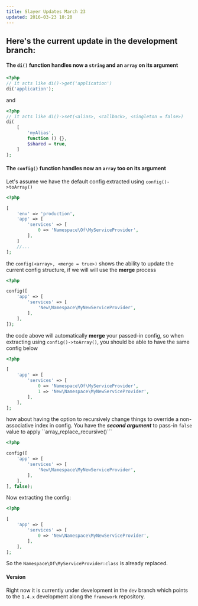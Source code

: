 ```yaml
---
title: Slayer Updates March 23
updated: 2016-03-23 10:20
---
```


## Here's the current update in the development branch:

#### The ``di()`` function handles now a ``string`` and an ``array`` on its argument

```php
<?php
// it acts like di()->get('application')
di('application');
```

and

```php
<?php
// it acts like di()->set(<alias>, <callback>, <singleton = false>)
di(
    [
        'myAlias',
        function () {},
        $shared = true,
    ]
);
```

#### The ``config()`` function handles now an ``array`` too on its argument

Let's assume we have the default config extracted using ``config()->toArray()``

```php
<?php

[
    'env' => 'production',
    'app' => [
        'services' => [
            0 => 'Namespace\Of\MyServiceProvider',
        ],
    ]
    //...
];
```

the ``config(<array>, <merge = true>)`` shows the ability to update the current config structure, if we will will use the **merge** process

```php
<?php

config([
    'app' => [
        'services' => [
            'New\Namespace\MyNewServiceProvider',
        ],
    ],
]);
```

the code above will automatically **merge** your passed-in config, so when extracting using ``config()->toArray()``, you should be able to have the same config below

```php
<?php

[
    'app' => [
        'services' => [
            0 => 'Namespace\Of\MyServiceProvider',
            1 => 'New\Namespace\MyNewServiceProvider',
        ],
    ],
];
```

how about having the option to recursively change things to override a non-associative index in config. You have the ***second argument*** to pass-in ``false`` value to apply ``array_replace_recursive()```

```php
<?php

config([
    'app' => [
        'services' => [
            'New\Namespace\MyNewServiceProvider',
        ],
    ],
], false);
```

Now extracting the config:

```php
<?php

[
    'app' => [
        'services' => [
            0 => 'New\Namespace\MyNewServiceProvider',
        ],
    ],
];
```

So the ``Namespace\Of\MyServiceProvider:class`` is already replaced.

#### Version

Right now it is currently under development in the ``dev`` branch which points to the ``1.4.x`` development along the ``framework`` repository.
